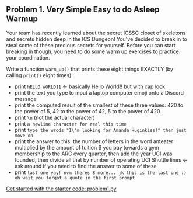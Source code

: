 ## Problem 1. Very Simple Easy to do Asleep Warmup

Your team has recently learned about the secret ICSSC closet of skeletons and secrets 
hidden deep in the ICS Dungeon! You've decided to break in to steal some of these 
precious secrets for yourself. Before you can start breaking in though, you need 
to do some warm up exercises to practice your coordination.

Write a function `warm_up()` that prints these eight things EXACTLY (by calling `print()` eight times):

- print `hELLO wORLD11` <- basically Hello World!! but with cap lock
- print the text you type to input a laptop computer emoji onto a Discord message
- print the computed result of the smallest of these three values: 420 to the power of 5, 42 to the power of 42, 5 to the power of 420
- print `\n` (not the actual character)
- print `a newline character for real this time`
- print `type the wrods "I\'m looking for Amanda Huginkiss!" then just move on`
- print the answer to this: the number of letters in the word anteater multiplied by the amount of tuition $ you pay towards a gym membership to the ARC every quarter, then add the year UCI was founded, then divide all that by number of operating UCI Shuttle lines <- ask around if you need to find the answer to some of these
- print `last one yay! nvm theres 8 more... jk this is the last one :) oh wait you forgot a quote in the first prompt`


[Get started with the starter code: problem1.py](problem1.py)
